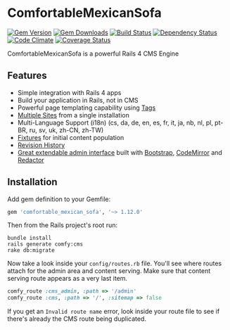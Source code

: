 # ComfortableMexicanSofa
[![Gem Version](https://img.shields.io/gem/v/comfortable_mexican_sofa.svg?style=flat)](http://rubygems.org/gems/comfortable_mexican_sofa) [![Gem Downloads](https://img.shields.io/gem/dt/comfortable_mexican_sofa.svg?style=flat)](http://rubygems.org/gems/comfortable_mexican_sofa) [![Build Status](https://img.shields.io/travis/comfy/comfortable-mexican-sofa.svg?style=flat)](https://travis-ci.org/comfy/comfortable-mexican-sofa) [![Dependency Status](https://img.shields.io/gemnasium/comfy/comfortable-mexican-sofa.svg?style=flat)](https://gemnasium.com/comfy/comfortable-mexican-sofa) [![Code Climate](https://img.shields.io/codeclimate/github/comfy/comfortable-mexican-sofa.svg?style=flat)](https://codeclimate.com/github/comfy/comfortable-mexican-sofa) [![Coverage Status](https://img.shields.io/coveralls/comfy/comfortable-mexican-sofa.svg?style=flat)](https://coveralls.io/r/comfy/comfortable-mexican-sofa?branch=master)

ComfortableMexicanSofa is a powerful Rails 4 CMS Engine

## Features

* Simple integration with Rails 4 apps
* Build your application in Rails, not in CMS
* Powerful page templating capability using [Tags](https://github.com/comfy/comfortable-mexican-sofa/wiki/Tags)
* [Multiple Sites](https://github.com/comfy/comfortable-mexican-sofa/wiki/Sites) from a single installation
* Multi-Language Support (i18n) (cs, da, de, en, es, fr, it, ja, nb, nl, pl, pt-BR, ru, sv, uk, zh-CN, zh-TW)
* [Fixtures](https://github.com/comfy/comfortable-mexican-sofa/wiki/Working-with-CMS-fixtures) for initial content population
* [Revision History](https://github.com/comfy/comfortable-mexican-sofa/wiki/Revisions)
* [Great extendable admin interface](https://github.com/comfy/comfortable-mexican-sofa/wiki/Reusing-sofa%27s-admin-area) built with [Bootstrap](http://twitter.github.com/bootstrap/), [CodeMirror](http://codemirror.net/) and [Redactor](http://imperavi.com/redactor)

## Installation

Add gem definition to your Gemfile:

```ruby
gem 'comfortable_mexican_sofa', '~> 1.12.0'
```

Then from the Rails project's root run:

    bundle install
    rails generate comfy:cms
    rake db:migrate

Now take a look inside your `config/routes.rb` file. You'll see where routes attach for the admin area and content serving. Make sure that content serving route appears as a very last item.

```ruby
comfy_route :cms_admin, :path => '/admin'
comfy_route :cms, :path => '/', :sitemap => false
```

If you get an `Invalid route name` error, look inside your route file to see if there's already the CMS route being duplicated.
